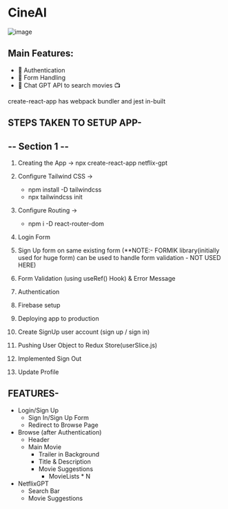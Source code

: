 # CineAI

![image](https://github.com/user-attachments/assets/26c7df69-caf6-45a0-b7c8-27b4e164e17f)

## Main Features:

- 🔗 Authentication
- 📜 Form Handling
- 🚀 Chat GPT API to search movies 📺

create-react-app has webpack bundler and jest in-built

## STEPS TAKEN TO SETUP APP-

## -- Section 1 --

1. Creating the App -> npx create-react-app netflix-gpt
2. Configure Tailwind CSS ->

   - npm install -D tailwindcss
   - npx tailwindcss init

3. Configure Routing ->

   - npm i -D react-router-dom

4. Login Form
5. Sign Up form on same existing form
   (\*\*NOTE:- FORMIK library(initially used for huge form) can be used to handle form validation - NOT USED HERE)
6. Form Validation (using useRef() Hook) & Error Message
7. Authentication
8. Firebase setup
9. Deploying app to production
10. Create SignUp user account (sign up / sign in)
11. Pushing User Object to Redux Store(userSlice.js)
12. Implemented Sign Out
13. Update Profile

## FEATURES-

- Login/Sign Up
  - Sign In/Sign Up Form
  - Redirect to Browse Page
- Browse (after Authentication)
  - Header
  - Main Movie
    - Trailer in Background
    - Title & Description
    - Movie Suggestions
      - MovieLists \* N
- NetflixGPT
  - Search Bar
  - Movie Suggestions
